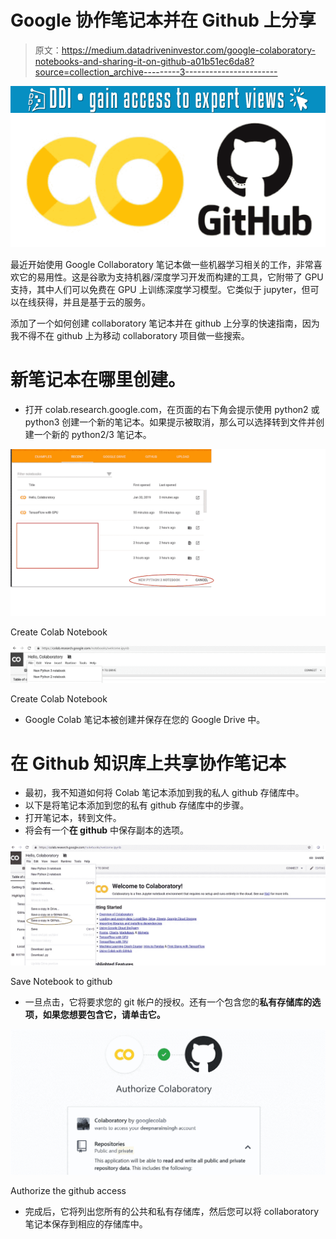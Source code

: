 # Google 协作笔记本并在 Github 上分享

> 原文：<https://medium.datadriveninvestor.com/google-colaboratory-notebooks-and-sharing-it-on-github-a01b51ec6da8?source=collection_archive---------3----------------------->

[![](img/f6a70f1638bd30603d22b4a6df136b09.png)](http://www.track.datadriveninvestor.com/1B9E)![](img/87bb0f3af6c68e94a2cbf8b811096d19.png)

最近开始使用 Google Collaboratory 笔记本做一些机器学习相关的工作，非常喜欢它的易用性。这是谷歌为支持机器/深度学习开发而构建的工具，它附带了 GPU 支持，其中人们可以免费在 GPU 上训练深度学习模型。它类似于 jupyter，但可以在线获得，并且是基于云的服务。

添加了一个如何创建 collaboratory 笔记本并在 github 上分享的快速指南，因为我不得不在 github 上为移动 collaboratory 项目做一些搜索。

# 新笔记本在哪里创建。

*   打开 colab.research.google.com，在页面的右下角会提示使用 python2 或 python3 创建一个新的笔记本。如果提示被取消，那么可以选择转到文件并创建一个新的 python2/3 笔记本。

![](img/e0e6bf46a10edd50deea1a70776aed3e.png)

Create Colab Notebook

![](img/f81257d3057bff3bf8e20a752458c91d.png)

Create Colab Notebook

*   Google Colab 笔记本被创建并保存在您的 Google Drive 中。

# **在 Github 知识库上共享协作笔记本**

*   最初，我不知道如何将 Colab 笔记本添加到我的私人 github 存储库中。
*   以下是将笔记本添加到您的私有 github 存储库中的步骤。
*   打开笔记本，转到文件。
*   将会有一个**在 github** 中保存副本的选项。

![](img/52516072ab614eebaa58f7a2bbb294d0.png)

Save Notebook to github

*   一旦点击，它将要求您的 git 帐户的授权。还有一个包含您的**私有存储库的选项，如果您想要包含它，请单击它。**

![](img/4a10b4881a706e38c12240b4aa93021a.png)

Authorize the github access

*   完成后，它将列出您所有的公共和私有存储库，然后您可以将 collaboratory 笔记本保存到相应的存储库中。